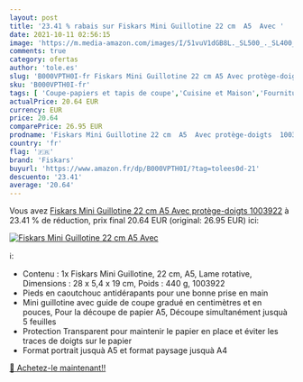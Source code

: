 ```yaml
---
layout: post
title: '23.41 % rabais sur Fiskars Mini Guillotine 22 cm  A5  Avec '
date: 2021-10-11 02:56:15
image: 'https://m.media-amazon.com/images/I/51vuV1dGB8L._SL500_._SL400_.jpg'
comments: true
category: ofertas
author: 'tole.es'
slug: 'B000VPTH0I-fr Fiskars Mini Guillotine 22 cm A5 Avec protège-doigts 1003922'
sku: 'B000VPTH0I-fr'
tags: [ 'Coupe-papiers et tapis de coupe','Cuisine et Maison','Fournitures de bureau','Loisirs Créatifs','Massicots','Massicots et lames','Petites fournitures','fiskars', ]
actualPrice: 20.64 EUR
currency: EUR
price: 20.64
comparePrice: 26.95 EUR
prodname: 'Fiskars Mini Guillotine 22 cm  A5  Avec protège-doigts  1003922'
country: 'fr'
flag: '🇫🇷'
brand: 'Fiskars'
buyurl: 'https://www.amazon.fr/dp/B000VPTH0I/?tag=tolees0d-21'
descuento: '23.41'
average: '20.64'
---
```


Vous avez [Fiskars Mini Guillotine 22 cm  A5  Avec protège-doigts  1003922](https://www.amazon.fr/dp/B000VPTH0I/?tag=tolees0d-21)  à  23.41 % de réduction, prix final  20.64 EUR (original: 26.95 EUR) ici:

[![Fiskars Mini Guillotine 22 cm  A5  Avec ](https://m.media-amazon.com/images/I/51vuV1dGB8L._SL500_._SL400_.jpg)](https://www.amazon.fr/dp/B000VPTH0I/?tag=tolees0d-21)

ℹ️:

- Contenu : 1x Fiskars Mini Guillotine, 22 cm, A5, Lame rotative, Dimensions : 28 x 5,4 x 19 cm, Poids : 440 g, 1003922
- Pieds en caoutchouc antidérapants pour une bonne prise en main
- Mini guillotine avec guide de coupe gradué en centimètres et en pouces, Pour la découpe de papier A5, Découpe simultanément jusquà 5 feuilles
- Protection Transparent pour maintenir le papier en place et éviter les traces de doigts sur le papier
- Format portrait jusquà A5 et format paysage jusquà A4

[🛒 Achetez-le maintenant!!](https://www.amazon.fr/dp/B000VPTH0I/?tag=tolees0d-21)
